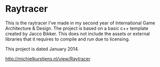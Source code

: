 # Raytracer

This is the raytracer I've made in my second year of International Game Architecture & Design. The project is based on a basic c++ template created by Jacco Bikker.
This does not include the assets or external libraries that it requires to compile and run due to licensing.

This project is dated January 2014.

http://michielkurstjens.nl/view/Raytracer

